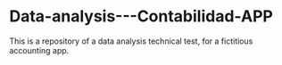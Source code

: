 # Data-analysis---Contabilidad-APP
This is a repository of a data analysis technical test, for a fictitious accounting app.
